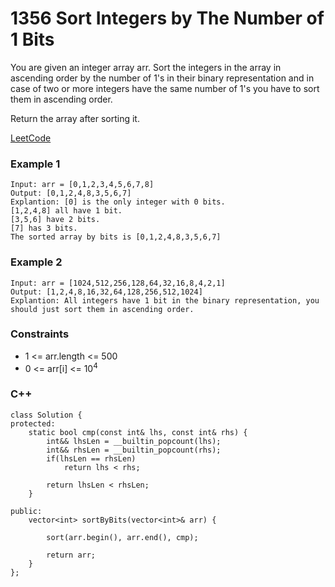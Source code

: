 # 1356 Sort Integers by The Number of 1 Bits

You are given an integer array arr. Sort the integers in the array in ascending order by the number of 1's in their binary representation and in case of two or more integers have the same number of 1's you have to sort them in ascending order.

Return the array after sorting it.

[LeetCode](https://leetcode.cn/problems/sort-integers-by-the-number-of-1-bits/)

### Example 1

```
Input: arr = [0,1,2,3,4,5,6,7,8]
Output: [0,1,2,4,8,3,5,6,7]
Explantion: [0] is the only integer with 0 bits.
[1,2,4,8] all have 1 bit.
[3,5,6] have 2 bits.
[7] has 3 bits.
The sorted array by bits is [0,1,2,4,8,3,5,6,7]
```

### Example 2
 
```
Input: arr = [1024,512,256,128,64,32,16,8,4,2,1]
Output: [1,2,4,8,16,32,64,128,256,512,1024]
Explantion: All integers have 1 bit in the binary representation, you should just sort them in ascending order.
```
 

### Constraints

* 1 <= arr.length <= 500
* 0 <= arr[i] <= 10<sup>4</sup>

### C++ 

```
class Solution {
protected:
    static bool cmp(const int& lhs, const int& rhs) {
        int&& lhsLen = __builtin_popcount(lhs);
        int&& rhsLen = __builtin_popcount(rhs);
        if(lhsLen == rhsLen)
            return lhs < rhs;
        
        return lhsLen < rhsLen;
    }

public:
    vector<int> sortByBits(vector<int>& arr) {

        sort(arr.begin(), arr.end(), cmp);

        return arr;
    }
};
```